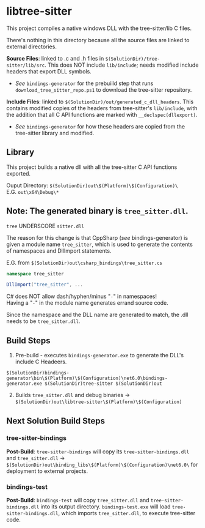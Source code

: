 # libtree-sitter

This project compiles a native windows DLL with the tree-sitter/lib C files.

There's nothing in this directory because all the source files are linked to external directories.

**Source Files**: linked to .c and .h files in `$(SolutionDir)/tree-sitter/lib/src`. This does NOT include `lib/include`; needs modified include headers that export DLL symbols.

- *See* `bindings-generator` for the prebuiild step that runs `download_tree_sitter_repo.ps1` to download the tree-sitter repository.

**Include Files**: linked to `$(SolutionDir)/out/generated_c_dll_headers`. This contains modified copies of the headers from tree-sitter's `lib/include`, with the addition that all C API functions are marked with `__declspec(dllexport)`.

- *See* `bindings-generator` for how these headers are copied from the tree-sitter library and modified.

## Library

This project builds a native dll with all the tree-sitter C API functions exported.

Ouput Directory: `$(SolutionDir)out\$(Platform)\$(Configuration)\`  
E.G. `out\x64\Debug\*`

## Note: The generated binary is `tree_sitter.dll`.  
`tree` UNDERSCORE `sitter.dll`

The reason for this change is that CppSharp (*see* bindings-generator) is given a module name `tree_sitter`, which is used to generate the contents of namespaces and DllImport statements.

E.G. from `$(SolutionDir)out\csharp_bindings\tree_sitter.cs`
```csharp 
namespace tree_sitter
```
```csharp 
DllImport("tree_sitter", ...
```


C# does NOT allow dash/hyphen/minus "`-`" in namespaces!  
Having a "`-`" in the module name generates errand source code.

Since the namespace and the DLL name are generated to match, the .dll needs to be `tree_sitter.dll`.


## Build Steps

1. Pre-build - executes `bindings-generator.exe` to generate the DLL's include C Headeers.
```
$(SolutionDir)bindings-generator\bin\$(Platform)\$(Configuration)\net6.0\bindings-generator.exe $(SolutionDir)tree-sitter $(SolutionDir)out
```
2. Builds `tree_sitter.dll` and debug binaries -> `$(SolutionDir)out\libtree-sitter\$(Platform)\$(Configuration)`

## Next Solution Build Steps

### tree-sitter-bindings

**Post-Build**: `tree-sitter-bindings` will copy its `tree-sitter-bindings.dll` and `tree_sitter.dll` -> `$(SolutionDir)out\binding_libs\$(Platform)\$(Configuration)\net6.0\` for deployment to external projects.

### bindings-test

**Post-Build**: `bindings-test` will copy `tree_sitter.dll` and `tree-sitter-bindings.dll` into its output directory. `bindings-test.exe` will load `tree-sitter-bindings.dll`, which imports `tree_sitter.dll`, to execute tree-sitter code.
